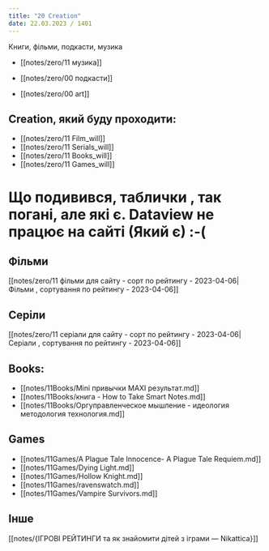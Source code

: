 ```yaml
---
title: "20 Creation"
date: 22.03.2023 / 1401  
---
```

Книги, фільми, подкасти, музика  

- [[notes/zero/11 музика]]

- [[notes/zero/00 подкасти]]

- [[notes/zero/00 art]]


##  Creation, який буду проходити: 
- [[notes/zero/11 Film_will]]
- [[notes/zero/11 Serials_will]]
- [[notes/zero/11 Books_will]]
- [[notes/zero/11 Games_will]]
  
# Що подивився, таблички , так погані, але які є. Dataview не працює на сайті (Який є)  :-(

## Фільми
[[notes/zero/11 фільми для сайту - сорт по рейтингу - 2023-04-06|Фільми , сортування по рейтингу - 2023-04-06]]  

## Серіли
[[notes/zero/11 серіали для сайту - сорт по рейтингу - 2023-04-06|Серіали , сортування по рейтингу - 2023-04-06]]

## Books:
- [[notes/11Books/Mini привычки MAXI результат.md]]
- [[notes/11Books/книга - How to Take Smart Notes.md]]
- [[notes/11Books/Оргуправленческое мышление - идеология методология технология.md]]

## Games
- [[notes/11Games/A Plague Tale Innocence- A Plague Tale Requiem.md]]
- [[notes/11Games/Dying Light.md]]
- [[notes/11Games/Hollow Knight.md]]
- [[notes/11Games/ravenswatch.md]]
- [[notes/11Games/Vampire Survivors.md]]

## Інше
[[notes/{ІГРОВІ РЕЙТИНГИ та як знайомити дітей з іграми — Nikattica}]]

